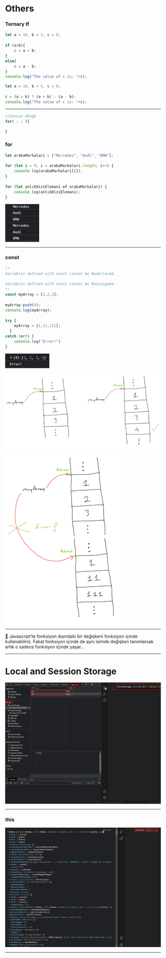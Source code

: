 # Others

### Ternary If

```jsx
let a = 10, b = 5, c = 0;

if (a>b){
    c = a + b;
}
else{
    c = a - b;
}
console.log("The value of c is: "+c);
```

```jsx
let a = 10, b = 5, c = 0;

c = (a > b) ? (a + b) : (a - b);
console.log("The value of c is: "+c);
```

---

```jsx
//Sonsuz döngü
for( ; ; ){

}
```

### for

```jsx
let arabaMarkalari = ["Mercedes", "Audi", "BMW"];

for (let i = 0; i < arabaMarkalari.length; i++) {
    console.log(arabaMarkalari[i]);
}

for (let anlıkDiziElemani of arabaMarkalari) {
    console.log(anlıkDiziElemani);
}
```

![Untitled](Untitled.png)

---

### const

```jsx
/*
Variables defined with const cannot be Redeclared.

Variables defined with const cannot be Reassigned.
*/
const myArray = [1,2,3];

myArray.push(4);
console.log(myArray);

try {
    myArray = [1,11,111];
  }
catch (err) {
    console.log("Error!")
}
```

![Untitled](Untitled%201.png)

![Untitled](Untitled%202.png)

![Untitled](Untitled%203.png)

---

<aside>
📌 Javascript’te fonksiyon dışındaki bir değişkeni fonksiyon içinde kullanabiliriz. Fakat fonksiyon içinde de aynı isimde değişken tanımlarsak artık o sadece fonksiyon içinde yaşar…

</aside>

---

# Local and Session Storage

![Untitled](Untitled%204.png)

---

### this

![Untitled](Untitled%205.png)

---